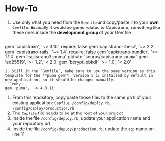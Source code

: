 # How-To

1. Use only what you need from the `Gemfile` and copy/paste it to your **own** `Gemfile`. Basically it would be gems related to Capistrano, something like these ones inside the **development group** of your Gemfile
   ```ruby
  gem 'capistrano', '~> 3.10', require: false
  gem 'capistrano-rbenv', '~> 2.2'
  gem 'capistrano-rails', '~> 1.4', require: false
  gem 'capistrano-bundler', '>= 1.1.0'
  gem 'capistrano3-puma', github: "seuros/capistrano-puma"
  gem 'ed25519', '>= 1.2', '< 2.0'
  gem 'bcrypt_pbkdf', '>= 1.0', '< 2.0'
   ```
1. Still in the `Gemfile`, make sure to use the same version as this template for the **puma gem**. Version 5 is installed by default in new application, so it should be changed manually.
   ```ruby
   gem 'puma', '~> 4.3.11'
   ```
1. From this repository, copy/paste those files to the same path of your existing application: `Capfile`, `/config/deploy.rb`, `/config/deploy/production.rb`
1. The `Capfile` file needs to be at the root of your project
1. Inside the file `/config/deploy.rb`, update your application name and your repository url
1. Inside the file `/config/deploy/production.rb`, update the `app` name on line 11
